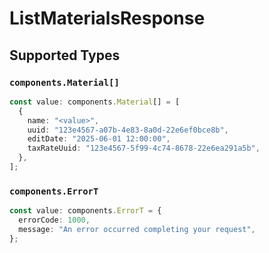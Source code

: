 # ListMaterialsResponse


## Supported Types

### `components.Material[]`

```typescript
const value: components.Material[] = [
  {
    name: "<value>",
    uuid: "123e4567-a07b-4e83-8a0d-22e6ef0bce8b",
    editDate: "2025-06-01 12:00:00",
    taxRateUuid: "123e4567-5f99-4c74-8678-22e6ea291a5b",
  },
];
```

### `components.ErrorT`

```typescript
const value: components.ErrorT = {
  errorCode: 1000,
  message: "An error occurred completing your request",
};
```

